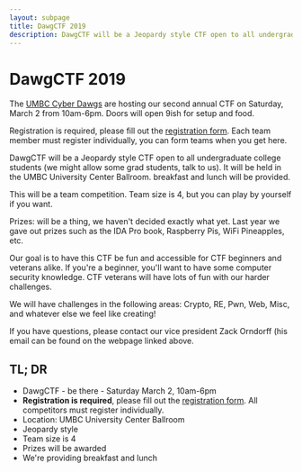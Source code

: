 ```yaml
---
layout: subpage
title: DawgCTF 2019
description: DawgCTF will be a Jeopardy style CTF open to all undergraduate college students. It will be held in the UMBC University Center Ballroom on Saturday, March 2nd from 10am-6pm.
---
```


# DawgCTF 2019

The [UMBC Cyber Dawgs](http://umbccd.umbc.edu/) are hosting our second annual
CTF on Saturday, March 2 from 10am-6pm. Doors will open 9ish for setup and food.

Registration is required, please fill out the [registration form](https://goo.gl/forms/svhN8pkdEyfy4gme2). Each team member must register individually, you can form teams when you get here.

DawgCTF will be a Jeopardy style CTF open to all undergraduate college students
(we might allow some grad students, talk to us). It will be held in the UMBC
University Center Ballroom. breakfast and lunch will be provided.

This will be a team competition. Team size is 4, but you can play by yourself if
you want.

Prizes: will be a thing, we haven't decided exactly what yet. Last year we gave
out prizes such as the IDA Pro book, Raspberry Pis, WiFi Pineapples, etc.

Our goal is to have this CTF be fun and accessible for CTF beginners and
veterans alike. If you're a beginner, you'll want to have some computer security
knowledge. CTF veterans will have lots of fun with our harder challenges.

We will have challenges in the following areas: Crypto, RE, Pwn, Web, Misc, and
whatever else we feel like creating!

If you have questions, please contact our vice president Zack Orndorff (his
email can be found on the webpage linked above.

## TL; DR

* DawgCTF - be there - Saturday March 2, 10am-6pm
* **Registration is required**, please fill out the [registration form](https://goo.gl/forms/svhN8pkdEyfy4gme2). All competitors must register individually.
* Location: UMBC University Center Ballroom
* Jeopardy style
* Team size is 4
* Prizes will be awarded
* We're providing breakfast and lunch
